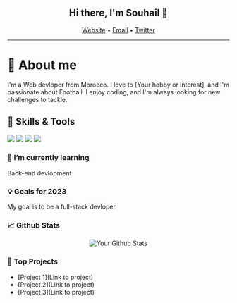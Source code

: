 <h2 align="center">Hi there, I'm Souhail 👋</h2>
<p align="center">
  <a href="[Your website or LinkedIn URL]">Website</a> •
  <a href="mailto:[Your email address]">Email</a> •
  <a href="[Your Twitter or other social media URL]">Twitter</a>
</p>

---

# 🧐 About me

I'm a Web devloper from Morocco. I love to [Your hobby or interest], and I'm passionate about Football. I enjoy coding, and I'm always looking for new challenges to tackle.

## 🔧 Skills & Tools

<img src="https://img.shields.io/badge/Code-[Language 1]-informational?style=flat&logo=[Language 1 logo]&logoColor=white&color=[Language 1 color]"> <img src="https://img.shields.io/badge/Code-[Language 2]-informational?style=flat&logo=[Language 2 logo]&logoColor=white&color=[Language 2 color]"> <img src="https://img.shields.io/badge/Tool-[Tool 1]-informational?style=flat&logo=[Tool 1 logo]&logoColor=white&color=[Tool 1 color]"> <img src="https://img.shields.io/badge/Tool-[Tool 2]-informational?style=flat&logo=[Tool 2 logo]&logoColor=white&color=[Tool 2 color]">

### 🌱 I’m currently learning

Back-end devlopment 

### 💡 Goals for 2023

My goal is to be a full-stack devloper

### 📈 Github Stats

<p align="center"><img src="https://github-readme-stats.vercel.app/api?username=souhail404&show_icons=true&count_private=true&hide_border=true" alt="Your Github Stats"></p>

### 🌟 Top Projects

- [Project 1](Link to project)
- [Project 2](Link to project)
- [Project 3](Link to project)

